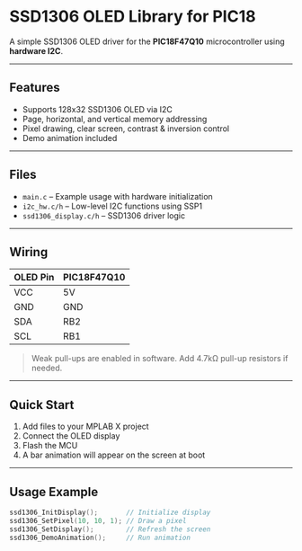 # SSD1306 OLED Library for PIC18

A simple SSD1306 OLED driver for the **PIC18F47Q10** microcontroller using **hardware I2C**.

---

## Features

- Supports 128x32 SSD1306 OLED via I2C  
- Page, horizontal, and vertical memory addressing  
- Pixel drawing, clear screen, contrast & inversion control  
- Demo animation included  

---

## Files

- `main.c` – Example usage with hardware initialization  
- `i2c_hw.c/h` – Low-level I2C functions using SSP1  
- `ssd1306_display.c/h` – SSD1306 driver logic  

---

## Wiring

| OLED Pin | PIC18F47Q10 |
|----------|-------------|
| VCC      | 5V          |
| GND      | GND         |
| SDA      | RB2         |
| SCL      | RB1         |

> Weak pull-ups are enabled in software. Add 4.7kΩ pull-up resistors if needed.

---

## Quick Start

1. Add files to your MPLAB X project  
2. Connect the OLED display  
3. Flash the MCU  
4. A bar animation will appear on the screen at boot  

---

## Usage Example

```c
ssd1306_InitDisplay();       // Initialize display
ssd1306_SetPixel(10, 10, 1); // Draw a pixel
ssd1306_SetDisplay();        // Refresh the screen
ssd1306_DemoAnimation();     // Run animation
